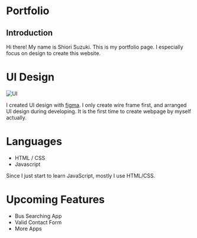 # Portfolio

## Introduction

Hi there! My name is Shiori Suzuki. This is my portfolio page.
I especially focus on design to create this website.

# UI Design
![UI](./wireFrame)

I created UI design with [figma](https://www.figma.com/design/).
I only create wire frame first, and arranged UI design during developing. It is the first time to create webpage by myself actually.

# Languages
- HTML / CSS
- Javascript

Since I just start to learn JavaScript, mostly I use HTML/CSS.

# Upcoming Features
- Bus Searching App
- Valid Contact Form
- More Apps